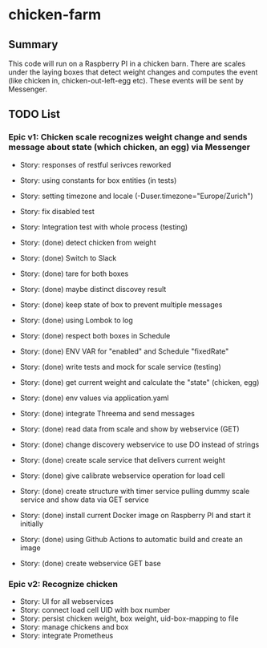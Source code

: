# chicken-farm

## Summary

This code will run on a Raspberry PI in a chicken barn. There are scales under the laying boxes that detect weight changes and computes the event (like chicken in, chicken-out-left-egg etc). These events will be sent by Messenger.

## TODO List

### Epic v1: Chicken scale recognizes weight change and sends message about state (which chicken, an egg) via Messenger

* Story: responses of restful serivces reworked
* Story: using constants for box entities (in tests)
* Story: setting timezone and locale (-Duser.timezone="Europe/Zurich")
* Story: fix disabled test
* Story: Integration test with whole process (testing)

* Story: (done) detect chicken from weight
* Story: (done) Switch to Slack
* Story: (done) tare for both boxes
* Story: (done) maybe distinct discovey result
* Story: (done) keep state of box to prevent multiple messages
* Story: (done) using Lombok to log
* Story: (done) respect both boxes in Schedule
* Story: (done) ENV VAR for "enabled" and Schedule "fixedRate"
* Story: (done) write tests and mock for scale service (testing)
* Story: (done) get current weight and calculate the "state" (chicken, egg)
* Story: (done) env values via application.yaml
* Story: (done) integrate Threema and send messages
* Story: (done) read data from scale and show by webservice (GET)
* Story: (done) change discovery webservice to use DO instead of strings
* Story: (done) create scale service that delivers current weight
* Story: (done) give calibrate webservice operation for load cell
* Story: (done) create structure with timer service pulling dummy scale service and show data via GET service
* Story: (done) install current Docker image on Raspberry PI and start it initially
* Story: (done) using Github Actions to automatic build and create an image
* Story: (done) create webservice GET base


### Epic v2: Recognize chicken
* Story: UI for all webservices
* Story: connect load cell UID with box number
* Story: persist chicken weight, box weight, uid-box-mapping to file
* Story: manage chickens and box
* Story: integrate Prometheus

